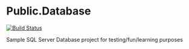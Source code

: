 # Public.Database

[![Build Status](https://dev.azure.com/MichaelTrullasGarcia/Public/_apis/build/status%2FPublic.Database%20-%20Build?repoName=michaeltg17%2FPublic.Database&branchName=main)](https://dev.azure.com/MichaelTrullasGarcia/Public/_build/latest?definitionId=5&repoName=michaeltg17%2FPublic.Database&branchName=main)

Sample SQL Server Database project for testing/fun/learning purposes
